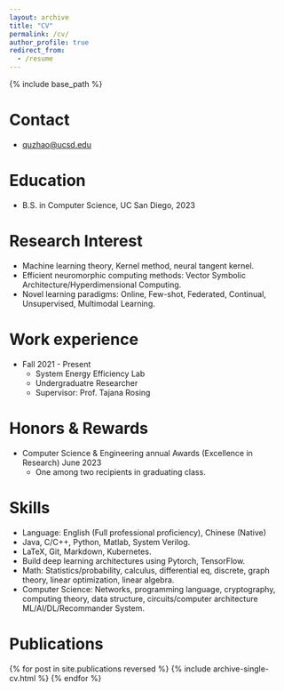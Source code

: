 ```yaml
---
layout: archive
title: "CV"
permalink: /cv/
author_profile: true
redirect_from:
  - /resume
---
```


{% include base_path %}

Contact
======
* quzhao@ucsd.edu


Education
======
* B.S. in Computer Science, UC San Diego, 2023


Research Interest
======
- Machine learning theory, Kernel method, neural tangent kernel.
- Efficient neuromorphic computing methods: Vector Symbolic Architecture/Hyperdimensional Computing.
- Novel learning paradigms: Online, Few-shot, Federated, Continual, Unsupervised, Multimodal Learning.


Work experience
======
* Fall 2021 - Present
  * System Energy Efficiency Lab
  * Undergraduatre Researcher
  * Supervisor: Prof. Tajana Rosing


Honors & Rewards
======
* Computer Science & Engineering annual Awards (Excellence in Research) June 2023
  * One among two recipients in graduating class.


Skills
======
* Language: English (Full professional proficiency), Chinese (Native)
* Java, C/C++, Python, Matlab, System Verilog.
* LaTeX, Git, Markdown, Kubernetes.
* Build deep learning architectures using Pytorch, TensorFlow.
* Math: Statistics/probability, calculus, differential eq, discrete, graph theory, linear optimization, linear algebra.
* Computer Science: Networks, programming language, cryptography, computing theory, data structure, circuits/computer architecture ML/AI/DL/Recommander System.



Publications
======
{% for post in site.publications reversed %}
  {% include archive-single-cv.html %}
{% endfor %}




<!---
Talks
======
  <ul>{% for post in site.talks %}
    {% include archive-single-talk-cv.html %}
  {% endfor %}</ul>
  
Teaching
======
  <ul>{% for post in site.teaching %}
    {% include archive-single-cv.html %}
  {% endfor %}</ul>
  
Service and leadership
======
* Currently signed in to 43 different slack teams
--->